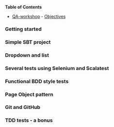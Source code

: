<!-- START doctoc generated TOC please keep comment here to allow auto update -->
<!-- DON'T EDIT THIS SECTION, INSTEAD RE-RUN doctoc TO UPDATE -->
**Table of Contents**

- [QA-workshop](#markdown-header-qa-workshop)
        - [Objectives](#markdown-header-objectives)
### Getting started

### Simple SBT project

### Dropdown and list

### Several tests using Selenium and Scalatest

### Functional BDD style tests

### Page Object pattern

### Git and GitHub

### TDD tests - a bonus

<!-- END doctoc generated TOC please keep comment here to allow auto update -->
